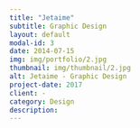 ```yaml
---
title: "Jetaime"
subtitle: Graphic Design
layout: default
modal-id: 3
date: 2014-07-15
img: img/portfolio/2.jpg
thumbnail: img/thumbnail/2.jpg
alt: Jetaime - Graphic Design
project-date: 2017
client: -
category: Design
description: 
---
```


